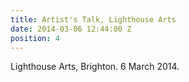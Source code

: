 ```yaml
---
title: Artist's Talk, Lighthouse Arts
date: 2014-03-06 12:44:00 Z
position: 4
---
```


 Lighthouse Arts, Brighton. 6 March 2014.
